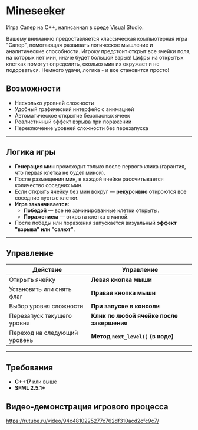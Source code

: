 # Mineseeker

Игра Сапер на С++, написанная в среде Visual Studio.

Вашему вниманию предоставляется классическая компьютерная игра "Сапер", помогающая развивать логическое мышление и аналитические способности. Игроку предстоит открыт все ячейки поля, на которых нет мин, иначе будет большой взрыв! Цифры на открытых клетках помогут определить, сколько мин их окружает и не подорваться. Немного удачи, логика - и все становится просто! 

## Возможности

- Несколько уровней сложности
- Удобный графический интерфейс с анимацией
- Автоматическое открытие безопасных ячеек
- Реалистичный эффект взрыва при поражении
- Переключение уровней сложности без перезапуска

---

## Логика игры

- **Генерация мин** происходит только после первого клика (гарантия, что первая клетка не будет миной).
- После размещения мин, в каждой ячейке рассчитывается количество соседних мин.
- Если открыть ячейку без мин вокруг — **рекурсивно** откроются все соседние пустые клетки.
- **Игра заканчивается:**
  - **Победой** — все не заминированные клетки открыты.
  - **Поражением** — открыта клетка с миной.
- После победы или поражения запускается визуальный **эффект "взрыва" или "салют"**.

---

## Управление

| Действие                         | Управление                    |
|----------------------------------|-------------------------------|
| Открыть ячейку                   | **Левая кнопка мыши**         |
| Установить или снять флаг        | **Правая кнопка мыши**        |
| Выбор уровня сложности           | **При запуске в консоли**     |
| Перезапуск текущего уровня       | **Клик по любой ячейке после завершения** |
| Переход на следующий уровень     | **Метод `next_level()` (в коде)**         |

---

## Требования

- **C++17** или выше
- **SFML 2.5.1+**

## Видео-демонстрация игрового процесса
https://rutube.ru/video/94c4810225277c762df310acd2cfc9c7/

